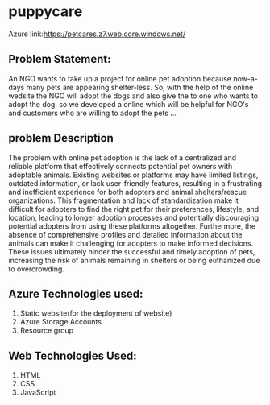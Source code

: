 # puppycare
Azure link:https://petcares.z7.web.core.windows.net/
## Problem Statement:
An NGO wants to take up a project for online pet adoption because now-a-days many pets are appearing shelter-less. So, with the help of the online wedsite the NGO will adopt the dogs and also give the to one who wants to adopt the dog. so we developed a online which will be helpful for NGO's and customers who are willing to adopt the pets ...

## problem Description

The problem with online pet adoption is the lack of a centralized and reliable platform that effectively connects potential pet owners with adoptable animals. Existing websites or platforms may have limited listings, outdated information, or lack user-friendly features, resulting in a frustrating and inefficient experience for both adopters and animal shelters/rescue organizations. This fragmentation and lack of standardization make it difficult for adopters to find the right pet for their preferences, lifestyle, and location, leading to longer adoption processes and potentially discouraging potential adopters from using these platforms altogether. Furthermore, the absence of comprehensive profiles and detailed information about the animals can make it challenging for adopters to make informed decisions. These issues ultimately hinder the successful and timely adoption of pets, increasing the risk of animals remaining in shelters or being euthanized due to overcrowding.

## Azure Technologies used:
1. Static website(for the deployment of website)
2. Azure Storage Accounts.
3.  Resource group

## Web Technologies Used:
1. HTML
2. CSS
3. JavaScript

